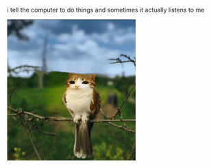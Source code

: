 i tell the computer to do things and sometimes it actually listens to me
<!--START_SECTION:update_image-->
<img src=https://raw.githubusercontent.com/sneakykestrel/sneakykestrel/main/.github/images/bird-cat.gif height="" width="300" align=left alt=kitty />
<!--END_SECTION:update_image-->

